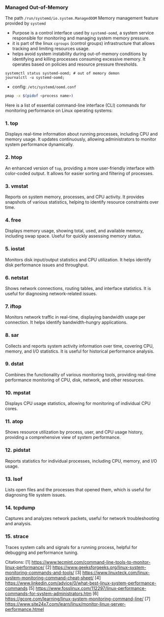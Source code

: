 ### Managed Out-of-Memory
The path `/run/systemd/io.system.ManagedOOM` Memory management feature provided by `systemd`
- Purpose is a control interface used by `systemd-oomd`, a system service responsible for monitoring and managing system memory pressure.
- it is part of the linux `cgroups` (control groups) infrastructure that allows tracking and limiting resources usage.
- helps avoid system instability during out-of-memory conditions by identifying and killing processes consuming excessive memory. It operates based on policies and resource pressure thresholds.
```shell
systemctl status systemd-oomd; # out of memory demon
journalctl -u systemd-oomd;
```
- config: `/etc/systemd/oomd.conf`

```bash
pmap -x $(pidof <process name>)
```
Here is a list of essential command-line interface (CLI) commands for monitoring performance on Linux operating systems:

### 1. **top**
Displays real-time information about running processes, including CPU and memory usage. It updates continuously, allowing administrators to monitor system performance dynamically.

### 2. **htop**
An enhanced version of `top`, providing a more user-friendly interface with color-coded output. It allows for easier sorting and filtering of processes.

### 3. **vmstat**
Reports on system memory, processes, and CPU activity. It provides snapshots of various statistics, helping to identify resource constraints over time.

### 4. **free**
Displays memory usage, showing total, used, and available memory, including swap space. Useful for quickly assessing memory status.

### 5. **iostat**
Monitors disk input/output statistics and CPU utilization. It helps identify disk performance issues and throughput.

### 6. **netstat**
Shows network connections, routing tables, and interface statistics. It is useful for diagnosing network-related issues.

### 7. **iftop**
Monitors network traffic in real-time, displaying bandwidth usage per connection. It helps identify bandwidth-hungry applications.

### 8. **sar**
Collects and reports system activity information over time, covering CPU, memory, and I/O statistics. It is useful for historical performance analysis.

### 9. **dstat**
Combines the functionality of various monitoring tools, providing real-time performance monitoring of CPU, disk, network, and other resources.

### 10. **mpstat**
Displays CPU usage statistics, allowing for monitoring of individual CPU cores.

### 11. **atop**
Shows resource utilization by process, user, and CPU usage history, providing a comprehensive view of system performance.

### 12. **pidstat**
Reports statistics for individual processes, including CPU, memory, and I/O usage.

### 13. **lsof**
Lists open files and the processes that opened them, which is useful for diagnosing file system issues.

### 14. **tcpdump**
Captures and analyzes network packets, useful for network troubleshooting and analysis.

### 15. **strace**
Traces system calls and signals for a running process, helpful for debugging and performance tuning.

Citations:
[1] https://www.tecmint.com/command-line-tools-to-monitor-linux-performance/
[2] https://www.geeksforgeeks.org/linux-system-monitoring-commands-and-tools/
[3] https://www.linuxteck.com/linux-system-monitoring-command-cheat-sheet/
[4] https://www.linkedin.com/advice/0/what-best-linux-system-performance-commands
[5] https://www.fosslinux.com/112297/linux-performance-commands-for-system-administrators.htm
[6] https://gcore.com/learning/linux-system-monitoring-command-line/
[7] https://www.site24x7.com/learn/linux/monitor-linux-server-performance.htmel